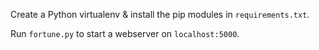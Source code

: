 Create a Python virtualenv & install the pip modules in `requirements.txt`.

Run `fortune.py` to start a webserver on `localhost:5000`.

